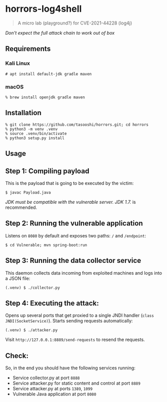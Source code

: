 # horrors-log4shell

> A micro lab (playground?) for CVE-2021-44228 (log4j)

*Don't expect the full attack chain to work out of box*

## Requirements

### Kali Linux

    # apt install default-jdk gradle maven

### macOS

    % brew install openjdk gradle maven

## Installation

    % git clone https://github.com/tasooshi/horrors.git; cd horrors
    % python3 -m venv .venv
    % source .venv/bin/activate
    % python3 setup.py install

## Usage

## Step 1: Compiling payload

This is the payload that is going to be executed by the victim:

    $ javac Payload.java

*JDK must be compatible with the vulnerable server. JDK 1.7.* is recommended.

## Step 2: Running the vulnerable application

Listens on `8080` by default and exposes two paths: `/` and `/endpoint`:

    $ cd Vulnerable; mvn spring-boot:run

## Step 3: Running the data collector service

This daemon collects data incoming from exploited machines and logs into a JSON file:

    (.venv) $ ./collector.py

## Step 4: Executing the attack:

Opens up several ports that get proxied to a single JNDI handler (`class JNDI(SocketService)`). Starts sending requests automatically:

    (.venv) $ ./attacker.py

Visit `http://127.0.0.1:8889/send-requests` to resend the requests.

## Check:

So, in the end you should have the following services running:

* Service collector.py at port `8888`
* Service attacker.py for static content and control at port `8889`
* Service attacker.py at ports `1389`, `1099`
* Vulnerable Java application at port `8080`
